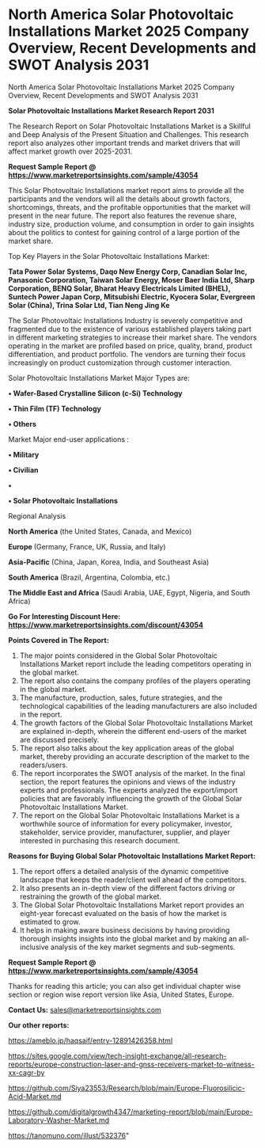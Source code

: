 # North America Solar Photovoltaic Installations Market 2025 Company Overview, Recent Developments and SWOT Analysis 2031
North America Solar Photovoltaic Installations Market 2025 Company Overview, Recent Developments and SWOT Analysis 2031

<strong>Solar Photovoltaic Installations Market Research Report 2031</strong>

The Research Report on Solar Photovoltaic Installations Market is a Skillful and Deep Analysis of the Present Situation and Challenges. This research report also analyzes other important trends and market drivers that will affect market growth over 2025-2031.

<strong>Request Sample Report @ <a href=https://www.marketreportsinsights.com/sample/43054>https://www.marketreportsinsights.com/sample/43054</a></strong>

This Solar Photovoltaic Installations market report aims to provide all the participants and the vendors will all the details about growth factors, shortcomings, threats, and the profitable opportunities that the market will present in the near future. The report also features the revenue share, industry size, production volume, and consumption in order to gain insights about the politics to contest for gaining control of a large portion of the market share.

Top Key Players in the Solar Photovoltaic Installations Market:

<strong>Tata Power Solar Systems, Daqo New Energy Corp, Canadian Solar Inc, Panasonic Corporation, Taiwan Solar Energy, Moser Baer India Ltd, Sharp Corporation, BENQ Solar, Bharat Heavy Electricals Limited (BHEL), Suntech Power Japan Corp, Mitsubishi Electric, Kyocera Solar, Evergreen Solar (China), Trina Solar Ltd, Tian Neng Jing Ke</strong>

The Solar Photovoltaic Installations Industry is severely competitive and fragmented due to the existence of various established players taking part in different marketing strategies to increase their market share. The vendors operating in the market are profiled based on price, quality, brand, product differentiation, and product portfolio. The vendors are turning their focus increasingly on product customization through customer interaction.

Solar Photovoltaic Installations Market Major Types are:

<strong>•  Wafer-Based Crystalline Silicon (c-Si) Technology

•  Thin Film (TF) Technology

•  Others</strong>

Market Major end-user applications :

<strong>•  Military

•  Civilian

•  

•  Solar Photovoltaic Installations</strong>

Regional Analysis

</u><strong><b>North America</b></strong> (the United States, Canada, and Mexico)

<strong><b>Europe </b></strong>(Germany, France, UK, Russia, and Italy)

<strong><b>Asia-Pacific</b></strong> (China, Japan, Korea, India, and Southeast Asia)

<strong><b>South America</b></strong> (Brazil, Argentina, Colombia, etc.)

<strong><b>The Middle East and Africa</b></strong> (Saudi Arabia, UAE, Egypt, Nigeria, and South Africa)

<strong>Go For Interesting Discount Here: <a href=https://www.marketreportsinsights.com/discount/43054>https://www.marketreportsinsights.com/discount/43054</a></strong>

<strong>Points Covered in The Report:</strong>
<ol>
  <li>The major points considered in the Global Solar Photovoltaic Installations Market report include the leading competitors operating in the global market.</li>
  <li>The report also contains the company profiles of the players operating in the global market.</li>
  <li>The manufacture, production, sales, future strategies, and the technological capabilities of the leading manufacturers are also included in the report.</li>
  <li>The growth factors of the Global Solar Photovoltaic Installations Market are explained in-depth, wherein the different end-users of the market are discussed precisely.</li>
  <li>The report also talks about the key application areas of the global market, thereby providing an accurate description of the market to the readers/users.</li>
  <li>The report incorporates the SWOT analysis of the market. In the final section, the report features the opinions and views of the industry experts and professionals. The experts analyzed the export/import policies that are favorably influencing the growth of the Global Solar Photovoltaic Installations Market.</li>
  <li>The report on the Global Solar Photovoltaic Installations Market is a worthwhile source of information for every policymaker, investor, stakeholder, service provider, manufacturer, supplier, and player interested in purchasing this research document.</li>
</ol>
<strong>Reasons for Buying Global Solar Photovoltaic Installations Market Report:</strong>

<ol>
  <li>The report offers a detailed analysis of the dynamic competitive landscape that keeps the reader/client well ahead of the competitors.</li>
  <li>It also presents an in-depth view of the different factors driving or restraining the growth of the global market.</li>
  <li>The Global Solar Photovoltaic Installations Market report provides an eight-year forecast evaluated on the basis of how the market is estimated to grow.</li>
  <li>It helps in making aware business decisions by having providing thorough insights insights into the global market and by making an all-inclusive analysis of the key market segments and sub-segments.</li>
</ol>
<strong>Request Sample Report @ <a href=https://www.marketreportsinsights.com/sample/43054>https://www.marketreportsinsights.com/sample/43054</a></strong>


Thanks for reading this article; you can also get individual chapter wise section or region wise report version like Asia, United States, Europe.

<strong>Contact Us:</strong>
sales@marketreportsinsights.com

<strong>Our other reports:</strong>

<a href=https://ameblo.jp/haqsaif/entry-12891426358.html>https://ameblo.jp/haqsaif/entry-12891426358.html</a>

<a href=https://sites.google.com/view/tech-insight-exchange/all-research-reports/europe-construction-laser-and-gnss-receivers-market-to-witness-xx-cagr-by>https://sites.google.com/view/tech-insight-exchange/all-research-reports/europe-construction-laser-and-gnss-receivers-market-to-witness-xx-cagr-by</a>

<a href=https://github.com/Siya23553/Research/blob/main/Europe-Fluorosilicic-Acid-Market.md>https://github.com/Siya23553/Research/blob/main/Europe-Fluorosilicic-Acid-Market.md</a>

<a href=https://github.com/digitalgrowth4347/marketing-report/blob/main/Europe-Laboratory-Washer-Market.md>https://github.com/digitalgrowth4347/marketing-report/blob/main/Europe-Laboratory-Washer-Market.md</a>

<a href=https://tanomuno.com/illust/532376>https://tanomuno.com/illust/532376</a>"
